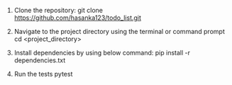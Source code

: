1. Clone the repository: 
git clone https://github.com/hasanka123/todo_list.git

2. Navigate to the project directory using the terminal or command prompt
cd <project_directory>

3. Install dependencies by using below command:
pip install -r dependencies.txt

4. Run the tests
pytest



